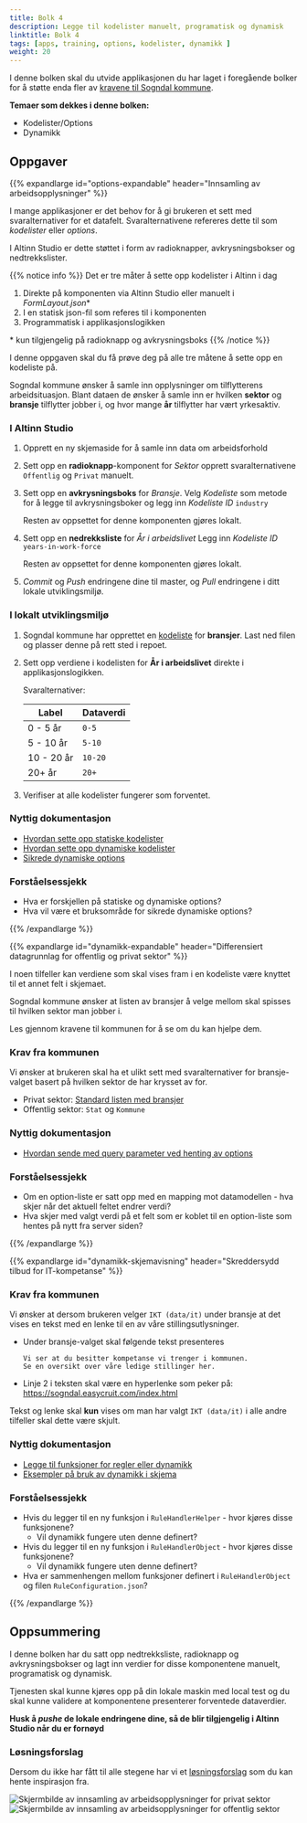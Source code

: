 ```yaml
---
title: Bolk 4
description: Legge til kodelister manuelt, programatisk og dynamisk
linktitle: Bolk 4
tags: [apps, training, options, kodelister, dynamikk ]
weight: 20
---
```


I denne bolken skal du utvide applikasjonen du har laget i foregående bolker for å støtte enda fler av [kravene til Sogndal kommune](../case/#krav-fra-kommunen).

**Temaer som dekkes i denne bolken:**

- Kodelister/Options
- Dynamikk

## Oppgaver

{{% expandlarge id="options-expandable" header="Innsamling av arbeidsopplysninger" %}}

I mange applikasjoner er det behov for å gi brukeren et sett med svaralternativer for et datafelt.
Svaralternativene  refereres dette til som _kodelister_ eller _options_.

I Altinn Studio er dette støttet i form av radioknapper, avkrysningsbokser og nedtrekkslister.

{{% notice info %}}
Det er tre måter å sette opp kodelister i Altinn i dag
 1. Direkte på komponenten via Altinn Studio eller manuelt i _FormLayout.json_\*
 2. I en statisk json-fil som referes til i komponenten
 3. Programmatisk i applikasjonslogikken

   \* kun tilgjengelig på radioknapp og avkrysningsboks
{{% /notice %}}

I denne oppgaven skal du få prøve deg på alle tre måtene å sette opp en kodeliste på.


Sogndal kommune ønsker å samle inn opplysninger om tilflytterens arbeidsituasjon. Blant dataen de ønsker å samle inn er hvilken **sektor** og **bransje** tilflytter jobber i, og hvor mange **år** tilflytter har vært yrkesaktiv.


### I Altinn Studio

1. Opprett en ny skjemaside for å samle inn data om arbeidsforhold

2. Sett opp en **radioknapp**-komponent for _Sektor_ opprett svaralternativene `Offentlig` og `Privat` manuelt.

3. Sett opp en **avkrysningsboks** for _Bransje_.
   Velg _Kodeliste_ som metode for å legge til avkrysningsboker og legg inn _Kodeliste ID_ `industry`

   Resten av oppsettet for denne komponenten gjøres lokalt.

4. Sett opp en **nedrekksliste** for _År i arbeidslivet_
   Legg inn _Kodeliste ID_ `years-in-work-force`

   Resten av oppsettet for denne komponenten gjøres lokalt.

5. _Commit_ og _Push_ endringene dine til master,
og _Pull_ endringene i ditt lokale utviklingsmiljø.

### I lokalt utviklingsmiljø

1. Sogndal kommune har opprettet en [kodeliste](../industry.json)  for **bransjer**. Last ned filen og plasser denne på rett sted i repoet.

2. Sett opp verdiene i kodelisten for **År i arbeidslivet** direkte i applikasjonslogikken.

   Svaralternativer:

   Label      | Dataverdi
   -----------|----------
   0 - 5 år   | `0-5`
   5 - 10 år  | `5-10`
   10 - 20 år | `10-20`
   20+ år     | `20+`

3. Verifiser at alle kodelister fungerer som forventet.

### Nyttig dokumentasjon

- [Hvordan sette opp statiske kodelister](../development/data/options/#statisk-kodeliste-fra-app-repo)
- [Hvordan sette opp dynamiske kodelister](../development/data/options/#dynamisk-kodeliste-generert-runtime)
- [Sikrede dynamiske options](../development/data/options/#sikrede-dynamiske-kodelister)

### Forståelsessjekk
- Hva er forskjellen på statiske og dynamiske options?
- Hva vil være et bruksområde for sikrede dynamiske options?

{{% /expandlarge %}}


{{% expandlarge id="dynamikk-expandable" header="Differensiert datagrunnlag for offentlig og privat sektor" %}}

I noen tilfeller kan verdiene som skal vises fram i en kodeliste være knyttet til et annet felt i skjemaet.

Sogndal kommune ønsker at listen av bransjer å velge mellom skal spisses til hvilken sektor man jobber i.

Les gjennom kravene til kommunen for å se om du kan hjelpe dem.

### Krav fra kommunen

Vi ønsker at brukeren skal ha et ulikt sett med svaralternativer for bransje-valget
basert på hvilken sektor de har krysset av for.

- Privat sektor: [Standard listen med bransjer](../industry.json)
- Offentlig sektor: `Stat` og `Kommune`

### Nyttig dokumentasjon
- [Hvordan sende med query parameter ved henting av options](../development/data/options/#sende-med-query-parametere-ved-henting-av-options)

### Forståelsessjekk
- Om en option-liste er satt opp med en mapping mot datamodellen - hva skjer når det aktuell feltet endrer verdi?
- Hva skjer med valgt verdi på et felt som er koblet til en option-liste som hentes på nytt fra server siden?

{{% /expandlarge %}}

{{% expandlarge id="dynamikk-skjemavisning" header="Skreddersydd tilbud for IT-kompetanse" %}}

### Krav fra kommunen

Vi ønsker at dersom brukeren velger `IKT (data/it)` under bransje at det vises en tekst med en lenke til en av våre stillingsutlysninger.

- Under bransje-valget skal følgende tekst presenteres

    ```rich
    Vi ser at du besitter kompetanse vi trenger i kommunen.
    Se en oversikt over våre ledige stillinger her.
    ```

- Linje 2 i teksten skal være en hyperlenke som peker på:
https://sogndal.easycruit.com/index.html

Tekst og lenke skal **kun** vises om man har valgt `IKT (data/it)` i alle andre tilfeller skal dette være skjult.

### Nyttig dokumentasjon
- [Legge til funksjoner for regler eller dynamikk](../development/logic/dynamic/#legg-tilrediger-funksjoner-for-beregninger-eller-visskjul)
- [Eksempler på bruk av dynamikk i skjema](../development/logic/dynamic/#eksempel-på-bruk-av-dynamikk-i-skjema)

### Forståelsessjekk
- Hvis du legger til en ny funksjon i `RuleHandlerHelper` - hvor kjøres disse funksjonene?
  - Vil dynamikk fungere uten denne definert?
- Hvis du legger til en ny funksjon i `RuleHandlerObject` - hvor kjøres disse funksjonene?
  - Vil dynamikk fungere uten denne definert?
- Hva er sammenhengen mellom funksjoner definert i `RuleHandlerObject` og filen `RuleConfiguration.json`?

{{% /expandlarge %}}

## Oppsummering

I denne bolken har du satt opp nedtrekksliste, radioknapp og avkrysningsbokser og lagt inn verdier for disse komponentene manuelt, programatisk og dynamisk.

Tjenesten skal kunne kjøres opp på din lokale maskin med local test
og du skal kunne validere at komponentene presenterer forventede dataverdier.

**Husk å _pushe_ de lokale endringene dine, så de blir tilgjengelig i Altinn Studio når du er fornøyd**

### Løsningsforslag
Dersom du ikke har fått til alle stegene har vi et [løsningsforslag](https://altinn.studio/repos/ttd/tilflytter-sogndal-lf/src/branch/bolk/4) som du kan hente inspirasjon fra.

![Skjermbilde av innsamling av arbeidsopplysninger for privat sektor](arbeidsopplysninger-privat-screenshot.png "Skjermbilde av innsamling av arbeidsopplysninger for privat sektor")
![Skjermbilde av innsamling av arbeidsopplysninger for offentlig sektor](arbeidsopplysninger-offentlig-screenshot.png "Skjermbilde av innsamling av arbeidsopplysninger for offentlig sektor")